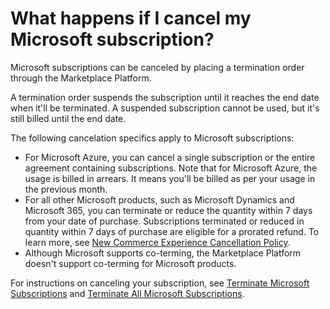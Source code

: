 # What happens if I cancel my Microsoft subscription?

Microsoft subscriptions can be canceled by placing a termination order through the Marketplace Platform.&#x20;

A termination order suspends the subscription until it reaches the end date when it'll be terminated. A suspended subscription cannot be used, but it's still billed until the end date.&#x20;

The following cancelation specifics apply to Microsoft subscriptions:

* For Microsoft Azure, you can cancel a single subscription or the entire agreement containing subscriptions. Note that for Microsoft Azure, the usage is billed in arrears. It means you'll be billed as per your usage in the previous month.
* For all other Microsoft products, such as Microsoft Dynamics and Microsoft 365, you can terminate or reduce the quantity within 7 days from your date of purchase. Subscriptions terminated or reduced in quantity within 7 days of purchase are eligible for a prorated refund. To learn more, see [New Commerce Experience Cancellation Policy](https://learn.microsoft.com/en-us/partner-center/customers/new-commerce-cancellation-policy).&#x20;
* Although Microsoft supports co-terming, the Marketplace Platform doesn't support co-terming for Microsoft products.

For instructions on canceling your subscription, see [Terminate Microsoft Subscriptions](../tutorials-and-videos/microsoft-365/terminate-microsoft-subscription.md) and [Terminate All Microsoft Subscriptions](../tutorials-and-videos/microsoft-365/terminate-all-microsoft-subscriptions.md).
